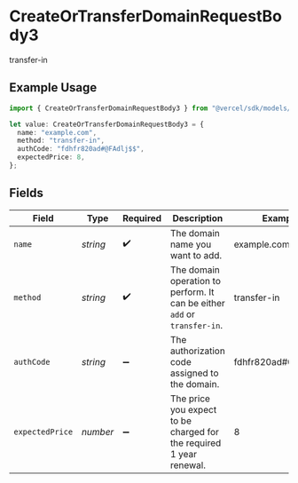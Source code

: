 # CreateOrTransferDomainRequestBody3

transfer-in

## Example Usage

```typescript
import { CreateOrTransferDomainRequestBody3 } from "@vercel/sdk/models/operations/createortransferdomain.js";

let value: CreateOrTransferDomainRequestBody3 = {
  name: "example.com",
  method: "transfer-in",
  authCode: "fdhfr820ad#@FAdlj$$",
  expectedPrice: 8,
};
```

## Fields

| Field                                                                     | Type                                                                      | Required                                                                  | Description                                                               | Example                                                                   |
| ------------------------------------------------------------------------- | ------------------------------------------------------------------------- | ------------------------------------------------------------------------- | ------------------------------------------------------------------------- | ------------------------------------------------------------------------- |
| `name`                                                                    | *string*                                                                  | :heavy_check_mark:                                                        | The domain name you want to add.                                          | example.com                                                               |
| `method`                                                                  | *string*                                                                  | :heavy_check_mark:                                                        | The domain operation to perform. It can be either `add` or `transfer-in`. | transfer-in                                                               |
| `authCode`                                                                | *string*                                                                  | :heavy_minus_sign:                                                        | The authorization code assigned to the domain.                            | fdhfr820ad#@FAdlj$$                                                       |
| `expectedPrice`                                                           | *number*                                                                  | :heavy_minus_sign:                                                        | The price you expect to be charged for the required 1 year renewal.       | 8                                                                         |
